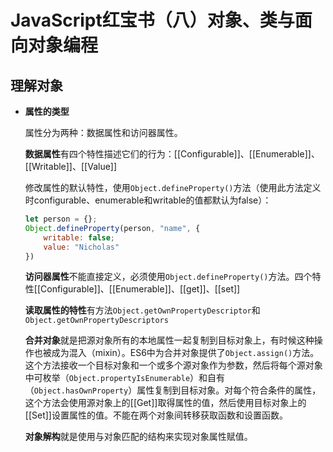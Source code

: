 # JavaScript红宝书（八）对象、类与面向对象编程

## 理解对象

* **属性的类型**

  属性分为两种：数据属性和访问器属性。

  **数据属性**有四个特性描述它们的行为：[[Configurable]]、[[Enumerable]]、[[Writable]]、[[Value]]

  修改属性的默认特性，使用`Object.defineProperty()`方法（使用此方法定义时configurable、enumerable和writable的值都默认为false）：

  ```javascript
  let person = {};
  Object.defineProperty(person, "name", {
      writable: false;
      value: "Nicholas"
  })
  ```

  **访问器属性**不能直接定义，必须使用`Object.defineProperty()`方法。四个特性[[Configurable]]、[[Enumerable]]、[[get]]、[[set]]

  **读取属性的特性**有方法`Object.getOwnPropertyDescriptor`和`Object.getOwnPropertyDescriptors`

  **合并对象**就是把源对象所有的本地属性一起复制到目标对象上，有时候这种操作也被成为混入（mixin）。ES6中为合并对象提供了`Object.assign()`方法。这个方法接收一个目标对象和一个或多个源对象作为参数，然后将每个源对象中可枚举（`Object.propertyIsEnumerable`）和自有（`Object.hasOwnProperty`）属性复制到目标对象。对每个符合条件的属性，这个方法会使用源对象上的[[Get]]取得属性的值，然后使用目标对象上的[[Set]]设置属性的值。不能在两个对象间转移获取函数和设置函数。

  **对象解构**就是使用与对象匹配的结构来实现对象属性赋值。

